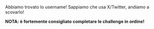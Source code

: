 Abbiamo trovato lo username! Sappiamo che usa X/Twitter, andiamo a scovarlo!

**NOTA: è fortemente consigliato completare le challenge in ordine!**
